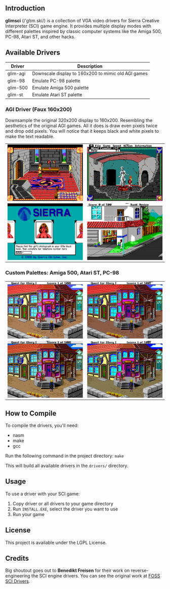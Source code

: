 ## Introduction

**glimsci** (/ˈɡlɪm.ski/) is a collection of VGA video drivers for Sierra Creative Interpreter (SCI) game engine. It provides multiple display modes with different palettes inspired by classic computer systems like the Amiga 500, PC-98, Atari ST, and other hacks.

## Available Drivers

| Driver | Description |
|--------|-------------|
| glim-agi | Downscale display to 160x200 to mimic old AGI games |
| glim-98 | Emulate PC-98 palette |
| glim-500 | Emulate Amiga 500 palette |
| glim-st | Emulate Atari ST palette |

### AGI Driver (Faux 160x200)

Downsample the original 320x200 display to 160x200. Resembling the aesthetics of the original AGI games. All it does is draw even pixels twice and drop odd pixels. You will notice that it keeps black and white pixels to make the text readable.

|||
|-|-|
| <img src="img/camelot-agi-1.png" width="400">|<img src="img/camelot-agi-2.png" width="400">|
| <img src="img/lsl2-agi-1.png" width="400">|<img src="img/lsl2-agi-2.png" width="400">|

### Custom Palettes: Amiga 500, Atari ST, PC-98

|||
|---|---|
| <img src="img/qfg-spielburg-ega.png" width="400">|<img src="img/qfg-spielburg-amiga.png" width="400">|
|<img src="img/qfg-spielburg-atarist.png" width="400">|<img src="img/qfg-spielburg-pc98.png" width="400">|

## How to Compile
To compile the drivers, you'll need:
- nasm
- make
- gcc

Run the following command in the project directory:
```make```

This will build all available drivers in the `drivers/` directory.

## Usage
To use a driver with your SCI game:

1. Copy driver or all drivers to your game directory
2. Run `INSTALL.EXE`, select the driver you want to use
3. Run your game

## License
This project is available under the LGPL License.

## Credits
Big shoutout goes out to **Benedikt Freisen** for their work on reverse-engineering the SCI engine drivers. You can see the original work at [FOSS SCI Drivers](https://github.com/roybaer/foss_sci_drivers/).
